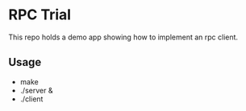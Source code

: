 # RPC Trial
This repo holds a demo app showing how to implement an rpc client.

## Usage
- make
- ./server &
- ./client